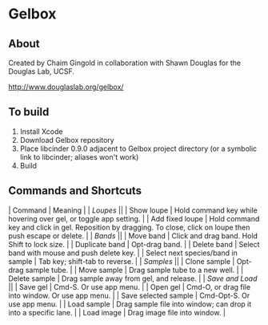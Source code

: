 # Gelbox

## About

Created by Chaim Gingold in collaboration with Shawn Douglas for the Douglas Lab, UCSF.

http://www.douglaslab.org/gelbox/


## To build

1. Install Xcode
2. Download Gelbox repository
3. Place libcinder 0.9.0 adjacent to Gelbox project directory (or a symbolic link to libcinder; aliases won't work)
4. Build

 ## Commands and Shortcuts
 
|             Command          |             Meaning            |
| *Loupes* ||
| Show loupe			| Hold command key while hovering over gel, or toggle app setting. | 
| Add fixed loupe		| Hold command key and click in gel. Reposition by dragging. To close, click on loupe then push escape or delete. |
| *Bands* ||
| Move band				| Click and drag band. Hold Shift to lock size. |
| Duplicate band			| Opt-drag band. |
| Delete band				| Select band with mouse and push delete key. |
| Select next species/band in sample | Tab key; shift-tab to reverse. |
| *Samples* ||
| Clone sample			| Opt-drag sample tube. |
| Move sample			| Drag sample tube to a new well. |
| Delete sample			| Drag sample away from gel, and release. |
| *Save and Load* ||
| Save gel				| Cmd-S. Or use app menu. |
| Open gel 				| Cmd-O, or drag file into window. Or use app menu. |
| Save selected sample		| Cmd-Opt-S. Or use app menu. |
| Load sample			| Drag sample file into window; can drop it into a specific lane. |
| Load image				| Drag image file into window. |
